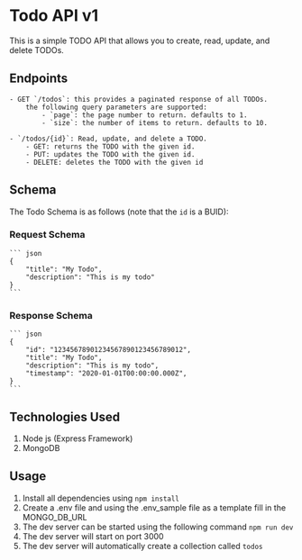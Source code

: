 # Todo API v1

This is a simple TODO API that allows you to create, read, update, and delete TODOs.

## Endpoints

    - GET `/todos`: this provides a paginated response of all TODOs.
        the following query parameters are supported:
            - `page`: the page number to return. defaults to 1.
            - `size`: the number of items to return. defaults to 10.

    - `/todos/{id}`: Read, update, and delete a TODO.
        - GET: returns the TODO with the given id.
        - PUT: updates the TODO with the given id.
        - DELETE: deletes the TODO with the given id

## Schema

The Todo Schema is as follows (note that the `id` is a BUID):

### Request Schema

    ``` json
    {
        "title": "My Todo",
        "description": "This is my todo"
    }
    ```

### Response Schema

    ``` json
    {
        "id": "12345678901234567890123456789012",
        "title": "My Todo",
        "description": "This is my todo",
        "timestamp": "2020-01-01T00:00:00.000Z",
    }
    ``` 

## Technologies Used

1. Node js (Express Framework)
2. MongoDB

## Usage

1. Install all dependencies using `npm install`
2. Create a .env file and using the .env_sample file as a template fill in the MONGO_DB_URL
3. The dev server can be started using the following command `npm run dev`
4. The dev server will start on port 3000
5. The dev server will automatically create a collection called `todos`
